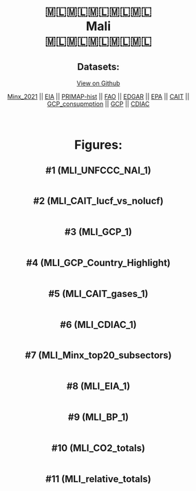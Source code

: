 
<center>
<h1 align="center">
🇲🇱🇲🇱🇲🇱🇲🇱🇲🇱
<br>
Mali
<br>
🇲🇱🇲🇱🇲🇱🇲🇱🇲🇱
</h1>
<h2>Datasets:</h2>
<p><a href="https://github.com/dquintani/GreenhouseData/tree/master/country_data/MLI_Mali/data">View on Github</a>
<br></p><p><a href="data/MLI_Minx_2021.csv">Minx_2021</a> || <a href="data/MLI_EIA.csv">EIA</a> || <a href="data/MLI_PRIMAP-hist.csv">PRIMAP-hist</a> || <a href="data/MLI_FAO.csv">FAO</a> || <a href="data/MLI_EDGAR.csv">EDGAR</a> || <a href="data/MLI_EPA.csv">EPA</a> || <a href="data/MLI_CAIT.csv">CAIT</a> || <a href="data/MLI_GCP_consupmption.csv">GCP_consupmption</a> || <a href="data/MLI_GCP.csv">GCP</a> || <a href="data/MLI_CDIAC.csv">CDIAC</a></p><p><br></p>
<h1>Figures:</h1><h2>#1 (MLI_UNFCCC_NAI_1)</h2>
<p><img alt="" src="figures/MLI_UNFCCC_NAI_1.png" /></p><h2>#2 (MLI_CAIT_lucf_vs_nolucf)</h2>
<p><img alt="" src="figures/MLI_CAIT_lucf_vs_nolucf.png" /></p><h2>#3 (MLI_GCP_1)</h2>
<p><img alt="" src="figures/MLI_GCP_1.png" /></p><h2>#4 (MLI_GCP_Country_Highlight)</h2>
<p><img alt="" src="figures/MLI_GCP_Country_Highlight.png" /></p><h2>#5 (MLI_CAIT_gases_1)</h2>
<p><img alt="" src="figures/MLI_CAIT_gases_1.png" /></p><h2>#6 (MLI_CDIAC_1)</h2>
<p><img alt="" src="figures/MLI_CDIAC_1.png" /></p><h2>#7 (MLI_Minx_top20_subsectors)</h2>
<p><img alt="" src="figures/MLI_Minx_top20_subsectors.png" /></p><h2>#8 (MLI_EIA_1)</h2>
<p><img alt="" src="figures/MLI_EIA_1.png" /></p><h2>#9 (MLI_BP_1)</h2>
<p><img alt="" src="figures/MLI_BP_1.png" /></p><h2>#10 (MLI_CO2_totals)</h2>
<p><img alt="" src="figures/MLI_CO2_totals.png" /></p><h2>#11 (MLI_relative_totals)</h2>
<p><img alt="" src="figures/MLI_relative_totals.png" /></p>